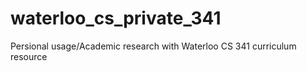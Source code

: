 # waterloo_cs_private_341
Persional usage/Academic research with Waterloo CS 341 curriculum resource
